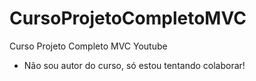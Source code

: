 # CursoProjetoCompletoMVC
Curso Projeto Completo MVC Youtube

* Não sou autor do curso, só estou tentando colaborar!
